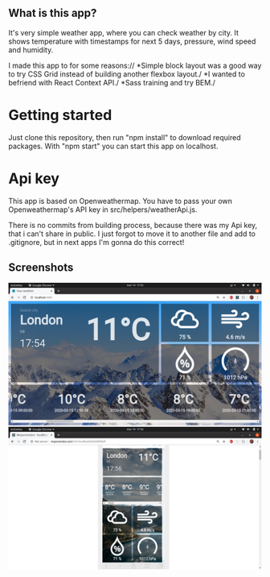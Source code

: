 ## What is this app?

It's very simple weather app, where you can check weather by city. It shows temperature with timestamps for next 5 days, pressure, wind speed and humidity. 

I made this app to for some reasons://
  *Simple block layout was a good way to try CSS Grid instead of building another flexbox layout./
  *I wanted to befriend with React Context API./
  *Sass training and try BEM./
  

# Getting started

Just clone this repository, then run "npm install" to download required packages.
With "npm start" you can start this app on localhost.

# Api key
This app is based on Openweathermap.
You have to pass your own Openweathermap's API key in src/helpers/weatherApi.js.

There is no commits from building process, because there was my Api key, that i can't share in public. 
I just forgot to move it to another file and add to .gitignore, but in next apps I'm gonna do this correct!

## Screenshots

![Alt text](./screenshots/sc1.png)
![Alt text](./screenshots/sc2.png)
